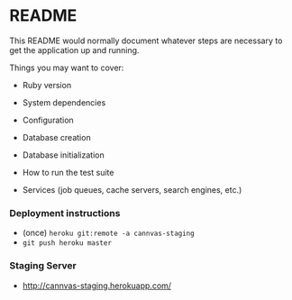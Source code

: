 # README

This README would normally document whatever steps are necessary to get the
application up and running.

Things you may want to cover:

* Ruby version

* System dependencies

* Configuration

* Database creation

* Database initialization

* How to run the test suite

* Services (job queues, cache servers, search engines, etc.)

### Deployment instructions
* (once) `heroku git:remote -a cannvas-staging`
* `git push heroku master`

### Staging Server
* http://cannvas-staging.herokuapp.com/
